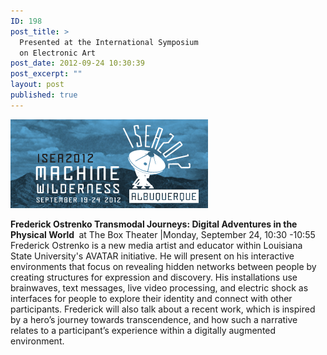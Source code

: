 ```yaml
---
ID: 198
post_title: >
  Presented at the International Symposium
  on Electronic Art
post_date: 2012-09-24 10:30:39
post_excerpt: ""
layout: post
published: true
---
```

<a href="/uploads/2013/03/Screen-Shot-2013-03-04-at-10.15.42-PM.png"><img class="alignnone size-full wp-image-199" alt="Screen Shot 2013-03-04 at 10.15.42 PM" src="/uploads/2013/03/Screen-Shot-2013-03-04-at-10.15.42-PM.png" width="316" height="142" /></a>

<strong>Frederick Ostrenko
Transmodal Journeys: Digital Adventures in the Physical World </strong>
at The Box Theater |Monday, September 24, 10:30 -10:55
Frederick Ostrenko is a new media artist and educator within Louisiana State University's AVATAR initiative. He will present on his interactive environments that focus on revealing hidden networks between people by creating structures for expression and discovery. His installations use brainwaves, text messages, live video processing, and electric shock as interfaces for people to explore their identity and connect with other participants. Frederick will also talk about a recent work, which is inspired by a hero’s journey towards transcendence, and how such a narrative relates to a participant’s experience within a digitally augmented environment.
